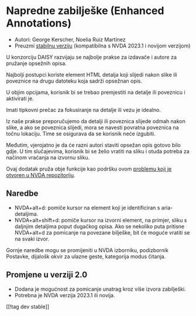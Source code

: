 # Napredne zabilješke (Enhanced Annotations) #

* Autori: George Kerscher, Noelia Ruiz Martínez
* Preuzmi [stabilnu verziju][1] (kompatibilna s NVDA 2023.1 i novijom
  verzijom)

U konzorciju DAISY razvijaju se najbolje prakse za izdavače i autore za
pružanje opsežnih opisa.

Najbolji postupci koriste element HTML detalja koji slijedi nakon slike ili
poveznice na drugu datoteku koja sadrži opsežnan opis.

U objim opcijama, korisnik bi se trebao premjestiti na detalje ili poveznicu
i aktivirati je.

Imati tipkovni prečac za fokusiranje na detalje ili vezu je idealno.

Iz naše prakse preporučujemo da detalji ili poveznica slijede odmah nakon
slike, a ako se poveznica slijedi, mora se navesti povratna poveznica na
točnu lokaciju. Time se osigurava da se korisnik neće izgubiti.

Međutim, vjerojatno je da će razni autori staviti opsežan opis gotovo bilo
gdje. U tim slučajevima, korisnik bi se želio vratiti na sliku i otuda
potreba za načinom vraćanja na izvornu sliku.

Ovaj dodatak pruža obje funkcije kao podršku ovom [problemu koji je otvoren
u NVDA repozitoriju][2].

## Naredbe ##

* NVDA+alt+d: pomiče kursor na element koji je identificiran s
  aria-detaljima.
* NVDA+alt+shift+d: pomiče kursor na izvorni element, na primjer, sliku s
  daljnjim detaljima poput dugačkog opisa. Ako se nekoliko puta pritisne
  NVDA+alt+d za pomicanje na povezane bilješke, bit će moguće vratiti se na
  svaki izvor.

Gornje naredbe mogu se promijeniti u NVDA izborniku, podizbornik Postavke,
dijalošk okvir za ulazne geste, kategorija modus čitanja.

## Promjene u verziji 2.0 ##

* Dodana je mogućnost za pomicanje unatrag kroz više izvora zabilješki.
* Potrebna je NVDA verzija 2023.1 ili novija.

[[!tag dev stable]]

[1]: https://www.nvaccess.org/addonStore/legacy?file=enhancedAnnotations

[2]: https://github.com/nvaccess/nvda/issues/13940
